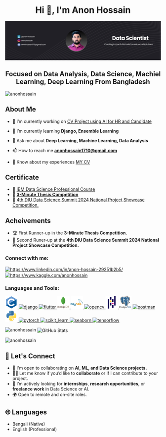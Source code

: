 <h1 align="center">Hi 👋, I'm Anon Hossain</h1>

<div align="center">
  <img src="https://github.com/anonhossain/anonhossain/blob/main/AH.jpg" alt="DataScience Banner">
</div>

<h2 align="center">Focused on Data Analysis, Data Science, Machiel Learning, Deep Learning From Bangladesh</h2>

<p align="left"> <img src="https://komarev.com/ghpvc/?username=anonhossain&label=Profile%20views&color=0e75b6&style=flat" alt="anonhossain" /> </p>

## About Me

- 🔭 I’m currently working on [CV Project using AI for HR and Candidate](https://github.com/anonhossain/cvmatchmailquiz)

- 🌱 I’m currently learning **Django, Ensemble Learning**

- 💬 Ask me about **Deep Learning, Machine Learning, Data Analysis**

- 📫 How to reach me **anonhossain1710@gmail.com**

- 📄 Know about my experiences [MY CV](https://drive.google.com/file/d/1gW5ZbLOHwX3XNe_Ia60tuzutAj_PrMl2/view?usp=drive_link)

## Certificate
- 📃 [IBM Data Science Professional Course](https://drive.google.com/file/d/1VtCkLmB7YLRBJwC1m8AMv81Qc1TDzl7H/view?usp=drive_link)
- 📃 [**3-Minute Thesis Competition**](https://drive.google.com/file/d/1kt3UmUoQ3eSFawv4k6i0_lUD5zruA_-k/view?usp=drive_link)
- 📃 [4th DIU Data Science Summit 2024 National Project Showcase Competition.](https://drive.google.com/file/d/1J6p4Z_fgaK5_dHFCqqrP4WJYCOyWNWjQ/view?usp=drive_link)

## Acheivements

- 🏆 First Runner-up in the **3-Minute Thesis Competition.**
- 🏅 Second Runer-up at the  **4th DIU Data Science Summit 2024 National Project Showcase Competition.**

<h3 align="left">Connect with me:</h3>
<p align="left">
<a href="https://linkedin.com/in/https://www.linkedin.com/in/anon-hossain-29251b2b5/" target="blank"><img align="center" src="https://raw.githubusercontent.com/rahuldkjain/github-profile-readme-generator/master/src/images/icons/Social/linked-in-alt.svg" alt="https://www.linkedin.com/in/anon-hossain-29251b2b5/" height="30" width="40" /></a>
<a href="https://kaggle.com/https://www.kaggle.com/anonhossain" target="blank"><img align="center" src="https://raw.githubusercontent.com/rahuldkjain/github-profile-readme-generator/master/src/images/icons/Social/kaggle.svg" alt="https://www.kaggle.com/anonhossain" height="30" width="40" /></a>
</p>

<h3 align="left">Languages and Tools:</h3>
<p align="left"> <a href="https://www.cprogramming.com/" target="_blank" rel="noreferrer"> <img src="https://raw.githubusercontent.com/devicons/devicon/master/icons/c/c-original.svg" alt="c" width="40" height="40"/> </a> <a href="https://www.djangoproject.com/" target="_blank" rel="noreferrer"> <img src="https://cdn.worldvectorlogo.com/logos/django.svg" alt="django" width="40" height="40"/> </a> <a href="https://flutter.dev" target="_blank" rel="noreferrer"> <img src="https://www.vectorlogo.zone/logos/flutterio/flutterio-icon.svg" alt="flutter" width="40" height="40"/> </a> <a href="https://www.mongodb.com/" target="_blank" rel="noreferrer"> <img src="https://raw.githubusercontent.com/devicons/devicon/master/icons/mongodb/mongodb-original-wordmark.svg" alt="mongodb" width="40" height="40"/> </a> <a href="https://www.mysql.com/" target="_blank" rel="noreferrer"> <img src="https://raw.githubusercontent.com/devicons/devicon/master/icons/mysql/mysql-original-wordmark.svg" alt="mysql" width="40" height="40"/> </a> <a href="https://opencv.org/" target="_blank" rel="noreferrer"> <img src="https://www.vectorlogo.zone/logos/opencv/opencv-icon.svg" alt="opencv" width="40" height="40"/> </a> <a href="https://pandas.pydata.org/" target="_blank" rel="noreferrer"> <img src="https://raw.githubusercontent.com/devicons/devicon/2ae2a900d2f041da66e950e4d48052658d850630/icons/pandas/pandas-original.svg" alt="pandas" width="40" height="40"/> </a> <a href="https://www.postgresql.org" target="_blank" rel="noreferrer"> <img src="https://raw.githubusercontent.com/devicons/devicon/master/icons/postgresql/postgresql-original-wordmark.svg" alt="postgresql" width="40" height="40"/> </a> <a href="https://postman.com" target="_blank" rel="noreferrer"> <img src="https://www.vectorlogo.zone/logos/getpostman/getpostman-icon.svg" alt="postman" width="40" height="40"/> </a> <a href="https://www.python.org" target="_blank" rel="noreferrer"> <img src="https://raw.githubusercontent.com/devicons/devicon/master/icons/python/python-original.svg" alt="python" width="40" height="40"/> </a> <a href="https://pytorch.org/" target="_blank" rel="noreferrer"> <img src="https://www.vectorlogo.zone/logos/pytorch/pytorch-icon.svg" alt="pytorch" width="40" height="40"/> </a> <a href="https://scikit-learn.org/" target="_blank" rel="noreferrer"> <img src="https://upload.wikimedia.org/wikipedia/commons/0/05/Scikit_learn_logo_small.svg" alt="scikit_learn" width="40" height="40"/> </a> <a href="https://seaborn.pydata.org/" target="_blank" rel="noreferrer"> <img src="https://seaborn.pydata.org/_images/logo-mark-lightbg.svg" alt="seaborn" width="40" height="40"/> </a> <a href="https://www.tensorflow.org" target="_blank" rel="noreferrer"> <img src="https://www.vectorlogo.zone/logos/tensorflow/tensorflow-icon.svg" alt="tensorflow" width="40" height="40"/> </a> </p>


<p><img align="left" src="https://github-readme-stats.vercel.app/api/top-langs?username=anonhossain&show_icons=true&locale=en&layout=compact&theme=algolia&border_radius=15" alt="anonhossain" /></p>
<p>&nbsp;<img align="center" src="https://github-readme-stats.vercel.app/api?username=anonhossain&show_icons=true&locale=en&theme=algolia&border_radius=15" alt="GitHub Stats" /></p>
<p><img align="center" src="https://github-readme-streak-stats.herokuapp.com/?user=anonhossain&theme=algolia&border_radius=15"" alt="anonhossain" /></p>


## 🤝 Let's Connect

- 🤖 I'm open to collaborating on **AI, ML, and Data Science projects.**
- 👨‍💻 Let me know if you’d like to **collaborate** or if I can contribute to your project.
- 💼 I’m actively looking for **internships**, **research opportunities**, or **freelance work** in Data Science or AI.
- 🌍 Open to remote and on-site roles.

## 🌐 Languages

- Bengali (Native)
- English (Professional)

